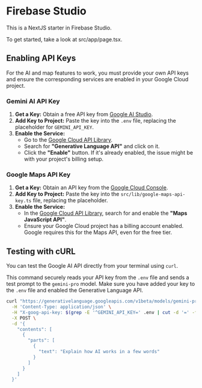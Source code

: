 # Firebase Studio

This is a NextJS starter in Firebase Studio.

To get started, take a look at src/app/page.tsx.

## Enabling API Keys

For the AI and map features to work, you must provide your own API keys and ensure the corresponding services are enabled in your Google Cloud project.

### Gemini AI API Key

1.  **Get a Key:** Obtain a free API key from [Google AI Studio](https://aistudio.google.com/app/apikey).
2.  **Add Key to Project:** Paste the key into the `.env` file, replacing the placeholder for `GEMINI_API_KEY`.
3.  **Enable the Service:**
    *   Go to the [Google Cloud API Library](https://console.cloud.google.com/apis/library).
    *   Search for **"Generative Language API"** and click on it.
    *   Click the **"Enable"** button. If it's already enabled, the issue might be with your project's billing setup.

### Google Maps API Key

1.  **Get a Key:** Obtain an API key from the [Google Cloud Console](https://console.cloud.google.com/google/maps-apis/overview).
2.  **Add Key to Project:** Paste the key into the `src/lib/google-maps-api-key.ts` file, replacing the placeholder.
3.  **Enable the Service:**
    *   In the [Google Cloud API Library](https://console.cloud.google.com/apis/library), search for and enable the **"Maps JavaScript API"**.
    *   Ensure your Google Cloud project has a billing account enabled. Google requires this for the Maps API, even for the free tier.

## Testing with cURL

You can test the Google AI API directly from your terminal using `curl`.

This command securely reads your API key from the `.env` file and sends a test prompt to the `gemini-pro` model. Make sure you have added your key to the `.env` file and enabled the Generative Language API.

```bash
curl "https://generativelanguage.googleapis.com/v1beta/models/gemini-pro:generateContent" \
  -H 'Content-Type: application/json' \
  -H "X-goog-api-key: $(grep -E '^GEMINI_API_KEY=' .env | cut -d '=' -f2)" \
  -X POST \
  -d '{
    "contents": [
      {
        "parts": [
          {
            "text": "Explain how AI works in a few words"
          }
        ]
      }
    ]
  }'
```
